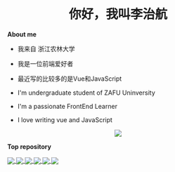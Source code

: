 <h1 align="center">你好，我叫李治航</h1>

**About me**

- 我来自 浙江农林大学
- 我是一位前端爱好者
- 最近写的比较多的是Vue和JavaScript

- I'm undergraduate student of ZAFU Uninversity
- I'm a passionate FrontEnd Learner
- I love writing vue and JavaScript

<!-- <div align="center">
	<img height="137px" src="https://github-readme-stats.vercel.app/api?username=lizhihang123&hide_title=true&hide_border=true&show_icons=trueline_height=21&text_color=000&icon_color=000&bg_color=0,ea6161,ffc64d,fffc4d,52fa5a&theme=graywhite" />
</div> -->

<div align="center">
	<img  src="https://github-readme-stats.vercel.app/api/top-langs/?username=lizhihang123&hide_title=true&hide_border=true&layout=compact&langs_count=6&text_color=000&icon_color=fff&bg_color=0,52fa5a,4dfcff,c64dff&theme=graywhite" />
</div>

**Top repository**

<a href="https://github.com/lizhihang123/vue3-erabbit">
  <img align="center" src="https://github-readme-stats.vercel.app/api/pin/?username=lizhihang123&repo=vue3-erabbit&theme=buefy" />
</a>

<a href="https://github.com/lizhihang123/toutiao-m">
  <img align="center" src="https://github-readme-stats.vercel.app/api/pin/?username=lizhihang123&repo=toutiao-m&theme=buefy" />
</a>

<a href="https://github.com/lizhihang123/Data-structure-and-algorithm">
  <img align="center" src="https://github-readme-stats.vercel.app/api/pin/?username=lizhihang123&repo=Data-structure-and-algorithm" />
</a>

<a href="https://github.com/lizhihang123/diff-reactive">
  <img align="center" src="https://github-readme-stats.vercel.app/api/pin/?username=lizhihang123&repo=diff-reactive" />
</a>


<a href="https://github.com/lizhihang123/webpack_optimization">
  <img align="center" src="https://github-readme-stats.vercel.app/api/pin/?username=lizhihang123&repo=webpack_optimization" />
</a>

<a href="https://github.com/lizhihang123/hr-management-system">
  <img align="center" src="https://github-readme-stats.vercel.app/api/pin/?username=lizhihang123&repo=hr-management-system&theme=buefy" />
</a>







